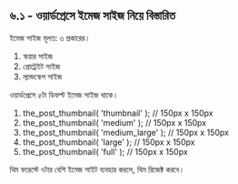 ## ৬.১ - ওয়ার্ডপ্রেসে ইমেজ সাইজ নিয়ে বিস্তারিত

ইমেজ সাইজ মূলত: ৩ প্রকারের।

1. স্কয়ার সাইজ
2. প্রোট্রেইট সাইজ
3. ল্যান্ডস্কেপ সাইজ

ওয়ার্ডপ্রেসে ৫টা ডিফল্ট ইমেজ সাইজ থাকে।

1. the_post_thumbnail( 'thumbnail' ); // 150px x 150px
2. the_post_thumbnail( 'medium' ); // 150px x 150px
3. the_post_thumbnail( 'medium_large' ); // 150px x 150px
4. the_post_thumbnail( 'large' ); // 150px x 150px
5. the_post_thumbnail( 'full' ); // 150px x 150px

থিম ফরেস্টে ৭টার বেশি ইমেজ সাইট ব্যবহার করলে, থিম রিজেক্ট করবে।
